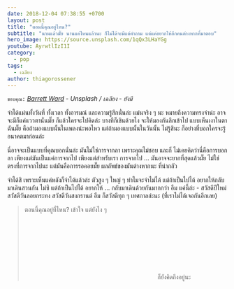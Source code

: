```yaml
---
date: 2018-12-04 07:38:55 +0700
layout: post
title: "ตอนนี้คุณอยู่ไหน?"
subtitle: "นานแล้วมั๊ย นานแค่ไหนแล้วนะ ก็ไม่ได้จะมีแต่คำถาม แต่แค่อยากให้อีกคนต่างหากที่มาตอบ"
hero_image: https://source.unsplash.com/1qQx3LHaYGg
youtube: AyrwtlIzI1I
category:
  - pop
tags:
  - เฉลียง
author: thiagorossener
---
```

`ขอบคุณ:` *[Barrett Ward](https://unsplash.com/@barrettward) - Unsplash / เฉลียง - ยังมี*

จำได้แม่นทั้งวันที่ ทั้งเวลา ทั้งอารมณ์ และความรู้สึกนั่นล่ะ แม่นจริง ๆ นะ หมายถึงความทรงจำน่ะ อาจจะมีก็แค่แววตานั่นมั๊ย ก็แล้วใครจะไปคิดล่ะ บางทีก็เขินด้วยไง จะให้มองกันลึกเข้าไป แบบเห็นเงาในตาฉันมั๊ย คือถ้ามองแบบนั้นในเพลงน่ะพอไหว แต่ถ้ามองแบบนั้นในวันนั้น ไม่รู้สินะ ก็อย่างที่บอกใครจะรู้อนาคตมาก่อนล่ะ

นี่อาจจะเป็นแบบที่คุณบอกนั่นล่ะ มันไม่ใช่การจากลา เพราะคุณไม่ชอบ และก็ ไม่เคยคิดว่านี่คือการบอกลา เพียงแต่มันเป็นแค่การจากไป เพียงแต่สำหรับเรา การจากไป ... มันอาจจะยากที่สุดแล้วมั๊ย ไม่ใช่ตรงที่การจากไปนะ แต่มันคือการรอคอยมั๊ย ผลลัพธ์ของมันต่างหากนะ ที่น่ากลัว

จำได้สิ เพราะเห็นแค่หลังก็จำได้แล้วล่ะ ตัวสูง ๆ ใหญ่ ๆ ทำไมจะจำไม่ได้ แต่ถ้าเป็นไปได้ อยากให้กลับมาเดินสวนกัน ไม่ซิ แต่ถ้าเป็นไปได้ อยากให้ ... กลับมาเดินด้วยกันมากกว่า อืม แค่นี้ล่ะ - สวัสดีปีใหม่ สวัสดีวันลอยกระทง สวัสดีวันสงกรานต์ อืม ก็สวัสดีทุก ๆ เทศกาลล่ะนะ (ที่เราไม่ได้เจอกันอีกเลย)
> ตอนนี้คุณอยู่ที่ไหน? เข้าใจ แต่ยังไง ๆ <svg class="love"><use xlink:href="#icon-heart"></use></svg> ก็ยังคิดถึงอยู่นะ
